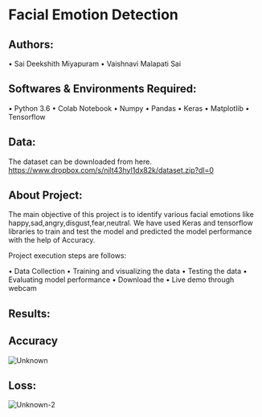 
# Facial Emotion Detection

## Authors:
•	Sai Deekshith Miyapuram
•	Vaishnavi Malapati Sai

## Softwares & Environments Required:
•	Python 3.6
•	Colab Notebook
•	Numpy
•	Pandas
•	Keras
•	Matplotlib
•	Tensorflow

## Data:
The dataset can be downloaded from here.
https://www.dropbox.com/s/nilt43hyl1dx82k/dataset.zip?dl=0

## About Project:
The main objective of this project is to identify various facial emotions like happy,sad,angry,disgust,fear,neutral. We have used Keras and tensorflow libraries to train and test the model and predicted the model performance with the help of Accuracy.


Project execution steps are follows:

• Data Collection
• Training and visualizing the data
• Testing the data
• Evaluating model performance
• Download the 
• Live demo through webcam


## Results:
## Accuracy

![Unknown](https://user-images.githubusercontent.com/44611193/167750880-3257f058-7482-40ca-88a2-c90177709edf.png)

## Loss:


![Unknown-2](https://user-images.githubusercontent.com/44611193/167750919-3ee5f262-97d8-4f4c-996b-93a097793007.png)




